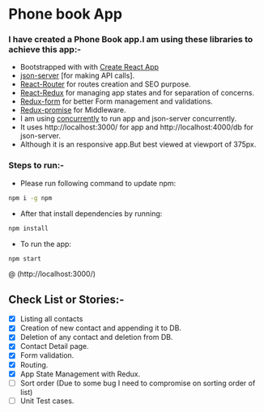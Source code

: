 # Phone book App
  

### I have created a Phone Book app.I am using these libraries to achieve this app:-


* Bootstrapped with with [Create React App](https://github.com/facebookincubator/create-react-app)
* [json-server](https://github.com/typicode/json-server) [for making API calls].
* [React-Router](https://github.com/ReactTraining/react-router) for routes creation and SEO purpose.
* [React-Redux](https://github.com/reduxjs/react-redux) for managing app states and for separation of concerns.
* [Redux-form](https://github.com/erikras/redux-form) for better Form management and validations.
* [Redux-promise](https://github.com/redux-utilities/redux-promise) for Middleware.
* I am using [concurrently](https://www.npmjs.com/package/concurrently) to run app and json-server concurrently.
* It uses http://localhost:3000/ for app and http://localhost:4000/db for json-server.
* Although it is an responsive app.But best viewed at viewport of 375px.
 

### Steps to run:-
* Please run following command to update npm:
```sh
npm i -g npm
```
* After that install dependencies by running:
```sh
npm install
```
* To run the app:
```sh
npm start
```
@ (http://localhost:3000/)

## Check List or Stories:-
 * [x] Listing all contacts
 * [x] Creation of new contact and appending it to DB.
 * [x] Deletion of any contact and deletion from DB.
 * [x] Contact Detail page.
 * [x] Form validation.
 * [x] Routing.
 * [x] App State Management with Redux.
 * [ ] Sort order (Due to some bug I need to compromise on sorting order of list)
 * [ ] Unit Test cases.

